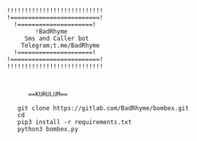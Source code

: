     !!!!!!!!!!!!!!!!!!!!!!!!!!!
    !=========================!
      !=====================!                                                       
            !BadRhyme               
         Sms and Caller bot                      
        Telegram;t.me/BadRhyme
      !=====================!
    !=========================!
    !!!!!!!!!!!!!!!!!!!!!!!!!!!
    
    
    
          ==KURULUM==
          
       git clone https://gitlab.com/BadRhyme/bombex.git
       cd 
       pip3 install -r requirements.txt
       python3 bombex.py
